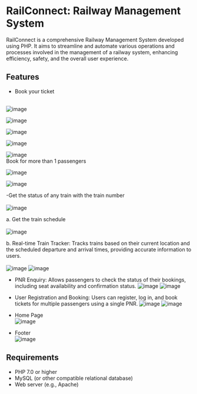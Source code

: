 # RailConnect: Railway Management System

RailConnect is a comprehensive Railway Management System developed using PHP. It aims to streamline and automate various operations and processes involved in the management of a railway system, enhancing efficiency, safety, and the overall user experience.

## Features
- Book your ticket <br><br>
  
![image](https://github.com/vartikatrao/RailwayManagementSystem/assets/100116788/1e7f938d-46c2-49f3-83bc-11d09e7870e2)
<br>

![image](https://github.com/vartikatrao/RailwayManagementSystem/assets/100116788/95e84996-4889-4a8a-953f-997b8903c650)
<br>

![image](https://github.com/vartikatrao/RailwayManagementSystem/assets/100116788/e3a0e92b-3356-4f4f-a05c-b2764ec1e48d)
<br>

![image](https://github.com/vartikatrao/RailwayManagementSystem/assets/100116788/a6a7a1b5-578e-461f-8f41-3c36694c0fa2)
<br>

![image](https://github.com/vartikatrao/RailwayManagementSystem/assets/100116788/2c3c3239-6463-4f52-99ee-09bd7c5edce6)
<br> Book for more than 1 passengers<br>

![image](https://github.com/vartikatrao/RailwayManagementSystem/assets/100116788/5e0e2726-4b7e-46b4-9f6f-002f77a4e3ba)
<br>

![image](https://github.com/vartikatrao/RailwayManagementSystem/assets/100116788/8b392fe4-2f7d-41f3-9ebb-536b49bc61e2)


-Get the status of any train with the train number <br> <br> 
![image](https://github.com/vartikatrao/RailwayManagementSystem/assets/100116788/d71dd35b-070f-41d4-b6ad-d719cb21a084)

a. Get the train schedule <br> <br> 
![image](https://github.com/vartikatrao/RailwayManagementSystem/assets/100116788/d2d75807-4110-4b3b-bb6c-4622370d0e3c)



b. Real-time Train Tracker: Tracks trains based on their current location and the scheduled departure and arrival times, providing accurate information to users. <br> <br> 
![image](https://github.com/vartikatrao/RailwayManagementSystem/assets/100116788/def75360-1c31-476a-9f2d-b2eb2173de16)
![image](https://github.com/vartikatrao/RailwayManagementSystem/assets/100116788/4d8aa103-0494-45ad-8fe1-2daa243cc8c5)

- PNR Enquiry: Allows passengers to check the status of their bookings, including seat availability and confirmation status.
![image](https://github.com/vartikatrao/RailwayManagementSystem/assets/100116788/fb39abe4-9bcd-4b11-985f-8022df06af6b)
  ![image](https://github.com/vartikatrao/RailwayManagementSystem/assets/100116788/0d74d04d-3604-4f5e-a4d4-8812b585e872)

- User Registration and Booking: Users can register, log in, and book tickets for multiple passengers using a single PNR.
  ![image](https://github.com/vartikatrao/RailwayManagementSystem/assets/100116788/671b5eab-6c61-4013-9018-7248ab972764)
![image](https://github.com/vartikatrao/RailwayManagementSystem/assets/100116788/81f14c0b-21e4-4428-aa9c-23a6ce3f2e58)

- Home Page <br> 
  ![image](https://github.com/vartikatrao/RailwayManagementSystem/assets/100116788/d0e1eb5e-b238-4ade-8cec-c151d0ec3e2d)
- Footer <br>
  ![image](https://github.com/vartikatrao/RailwayManagementSystem/assets/100116788/06db7cb8-66f1-43af-af14-8d5016b39d5c)


## Requirements

- PHP 7.0 or higher
- MySQL (or other compatible relational database)
- Web server (e.g., Apache)

